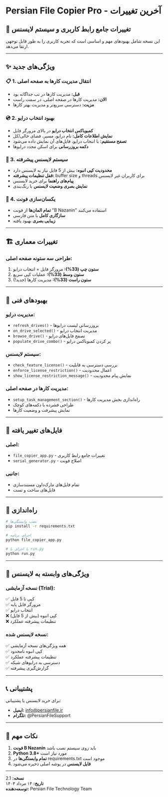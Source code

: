 # Persian File Copier Pro - آخرین تغییرات

## 🎯 تغییرات جامع رابط کاربری و سیستم لایسنس

این نسخه شامل بهبودهای مهم و اساسی است که تجربه کاربری را به طور قابل توجهی ارتقا می‌دهد.

---

## ✨ ویژگی‌های جدید

### 📋 1. انتقال مدیریت کارها به صفحه اصلی
- **قبل:** مدیریت کارها در تب جداگانه بود
- **الان:** مدیریت کارها در صفحه اصلی، در سمت راست
- **مزیت:** دسترسی سریع‌تر و مدیریت بهتر کارها

### 💿 2. بهبود انتخاب درایو
- **کمبوباکس انتخاب درایو** در بالای مرورگر فایل
- **نمایش اطلاعات کامل:** نام درایو، مسیر، فضای خالی/کل
- **تصفح مستقیم:** با انتخاب درایو، فایل‌های آن نمایش داده می‌شود
- **دکمه بروزرسانی** برای اسکن مجدد درایوها

### 🔐 3. سیستم لایسنس پیشرفته
- **محدودیت کپی انبوه:** بیش از 5 فایل نیاز به لایسنس دارد
- **قفل تنظیمات پیشرفته:** buffer size و threads برای کاربران غیر لایسنس
- **پیام‌های راهنما** برای خرید لایسنس
- **نمایش بصری وضعیت لایسنس** با رنگ‌بندی

### 🎨 4. یکسان‌سازی فونت
- **تمام المان‌ها** از فونت "B Nazanin" استفاده می‌کنند
- **سازگاری کامل** با متن فارسی
- **زیبایی بصری** بهبود یافته

---

## 🏗️ تغییرات معماری

### طراحی سه ستونه صفحه اصلی:
1. **ستون چپ (33%):** مرورگر فایل + انتخاب درایو
2. **ستون وسط (33%):** عملیات کپی سریع
3. **ستون راست (33%):** مدیریت کارها (جدید!)

---

## 🔧 بهبودهای فنی

### مدیریت درایو:
- `refresh_drives()` - بروزرسانی لیست درایوها
- `on_drive_selected()` - مدیریت انتخاب درایو
- `browse_drive()` - تصفح فایل‌های درایو
- `populate_drive_combo()` - پر کردن کمبوباکس درایو

### سیستم لایسنس:
- `check_feature_license()` - بررسی دسترسی به قابلیت
- `enforce_license_restriction()` - اعمال محدودیت
- `show_license_restriction_message()` - نمایش پیام محدودیت

### مدیریت کارها در صفحه اصلی:
- `setup_task_management_section()` - راه‌اندازی بخش مدیریت کارها
- طراحی فشرده با دکمه‌های کوچک
- نمایش پیشرفت و وضعیت کارها

---

## 📁 فایل‌های تغییر یافته

### اصلی:
- `file_copier_app.py` - تغییرات جامع رابط کاربری
- `serial_generator.py` - اصلاح فونت

### جانبی:
- تمام فایل‌های مارک‌داون مستندسازی
- فایل‌های ساخت و تست

---

## 🚀 راه‌اندازی

```bash
# نصب وابستگی‌ها
pip install -r requirements.txt

# اجرای برنامه
python file_copier_app.py

# یا اجرای با run.py
python run.py
```

---

## 🎯 ویژگی‌های وابسته به لایسنس

### نسخه آزمایشی (Trial):
✅ کپی تا 5 فایل  
✅ مرورگر فایل پایه  
✅ انتخاب درایو  
❌ کپی انبوه (بیش از 5 فایل)  
❌ تنظیمات پیشرفته عملکرد  

### نسخه لایسنس شده:
✅ همه ویژگی‌های نسخه آزمایشی  
✅ کپی انبوه نامحدود  
✅ تنظیمات پیشرفته عملکرد  
✅ دسترسی به درایوهای شبکه  
✅ گزارش‌گیری پیشرفته  

---

## 📞 پشتیبانی

برای خرید لایسنس یا پشتیبانی:
- **ایمیل:** info@persianfile.ir
- **تلگرام:** @PersianFileSupport

---

## 📝 نکات مهم

1. **فونت B Nazanin** باید روی سیستم نصب باشد
2. **Python 3.8+** مورد نیاز است
3. **تمام وابستگی‌ها** در requirements.txt موجود است
4. **فایل لایسنس** در پوشه اصلی ذخیره می‌شود

---

**نسخه:** 2.1  
**تاریخ:** ۱۴ مرداد ۱۴۰۳  
**توسعه‌دهنده:** Persian File Technology Team